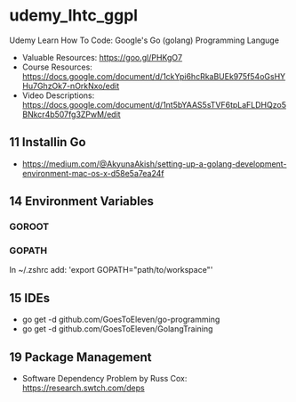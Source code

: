 # udemy_lhtc_ggpl
Udemy Learn How To Code: Google's Go (golang) Programming Languge

* Valuable Resources: https://goo.gl/PHKgO7
* Course Resources: https://docs.google.com/document/d/1ckYpi6hcRkaBUEk975f54oGsHYHu7GhzOk7-nOrkNxo/edit
* Video Descriptions: https://docs.google.com/document/d/1nt5bYAAS5sTVF6tpLaFLDHQzo5BNkcr4b507fg3ZPwM/edit

## 11 Installin Go

* https://medium.com/@AkyunaAkish/setting-up-a-golang-development-environment-mac-os-x-d58e5a7ea24f

## 14 Environment Variables

### GOROOT
### GOPATH

In ~/.zshrc add: 'export GOPATH="path/to/workspace"'

## 15 IDEs

* go get -d github.com/GoesToEleven/go-programming
* go get -d github.com/GoesToEleven/GolangTraining

## 19 Package Management

* Software Dependency Problem by Russ Cox: https://research.swtch.com/deps